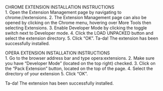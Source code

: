  
CHROME EXTENSION INSTALLATION INSTRUCTIONS	
	1. Open the Extension Management page by navigating to chrome://extensions.
	2. The Extension Management page can also be opened by clicking on the Chrome menu, hovering over More Tools then selecting Extensions.
	3. Enable Developer Mode by clicking the toggle switch next to Developer mode.
	4. Click the LOAD UNPACKED button and select the extension directory.
	5. Click “OK”.
Ta-da! The extension has been successfully installed.



OPERA EXTENSION INSTALLATION INSTRUCTIONS	
    1. Go to the browser address bar and type opera:extensions.
    2. Make sure you have “Developer Mode” (located on the top right) checked.
    3. Click on the “Pack Extension” button, located on the top of the page.
    4. Select the directory of your extension
    5. Click “OK”.

Ta-da! The extension has been successfully installed.
